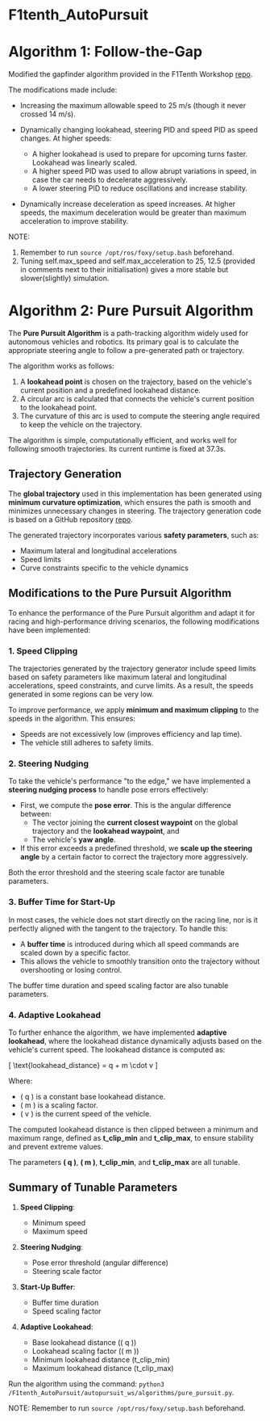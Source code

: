 # F1tenth_AutoPursuit

# Algorithm 1: Follow-the-Gap
Modified the gapfinder algorithm provided in the F1Tenth Workshop [repo](https://github.com/NTU-Autonomous-Racing-Team/F1Tenth_Workshop/blob/main/f1tenth_simulator/gap_finder_base.py).

The modifications made include:

- Increasing the maximum allowable speed to 25 m/s (though it never crossed 14 m/s).
- Dynamically changing lookahead, steering PID and speed PID as speed changes. At higher speeds:

    - A higher lookahead is used to prepare for upcoming turns faster. Lookahead was linearly scaled.
    - A higher speed PID was used to allow abrupt variations in speed, in case the car needs to decelerate aggressively.
    - A lower steering PID to reduce oscillations and increase stability.

- Dynamically increase deceleration as speed increases. At higher speeds, the maximum deceleration would be greater than maximum acceleration to improve stability.

NOTE: 
1. Remember to run `source /opt/ros/foxy/setup.bash` beforehand.
2. Tuning self.max_speed and self.max_acceleration to 25, 12.5 (provided in comments next to their initialisation) gives a more stable but slower(slightly) simulation.

# Algorithm 2: Pure Pursuit Algorithm

The **Pure Pursuit Algorithm** is a path-tracking algorithm widely used for autonomous vehicles and robotics. Its primary goal is to calculate the appropriate steering angle to follow a pre-generated path or trajectory.

The algorithm works as follows:
1. A **lookahead point** is chosen on the trajectory, based on the vehicle's current position and a predefined lookahead distance.
2. A circular arc is calculated that connects the vehicle's current position to the lookahead point.
3. The curvature of this arc is used to compute the steering angle required to keep the vehicle on the trajectory.

The algorithm is simple, computationally efficient, and works well for following smooth trajectories. Its current runtime is fixed at 37.3s.

## Trajectory Generation
The **global trajectory** used in this implementation has been generated using **minimum curvature optimization**, which ensures the path is smooth and minimizes unnecessary changes in steering. The trajectory generation code is based on a GitHub repository [repo](https://github.com/TUMFTM/global_racetrajectory_optimization.git).

The generated trajectory incorporates various **safety parameters**, such as:
- Maximum lateral and longitudinal accelerations
- Speed limits
- Curve constraints specific to the vehicle dynamics

## Modifications to the Pure Pursuit Algorithm
To enhance the performance of the Pure Pursuit algorithm and adapt it for racing and high-performance driving scenarios, the following modifications have been implemented:

### 1. Speed Clipping
The trajectories generated by the trajectory generator include speed limits based on safety parameters like maximum lateral and longitudinal accelerations, speed constraints, and curve limits. As a result, the speeds generated in some regions can be very low.

To improve performance, we apply **minimum and maximum clipping** to the speeds in the algorithm. This ensures:
- Speeds are not excessively low (improves efficiency and lap time).
- The vehicle still adheres to safety limits.

### 2. Steering Nudging
To take the vehicle's performance "to the edge," we have implemented a **steering nudging process** to handle pose errors effectively:
- First, we compute the **pose error**. This is the angular difference between:
  - The vector joining the **current closest waypoint** on the global trajectory and the **lookahead waypoint**, and
  - The vehicle's **yaw angle**.
- If this error exceeds a predefined threshold, we **scale up the steering angle** by a certain factor to correct the trajectory more aggressively.

Both the error threshold and the steering scale factor are tunable parameters.

### 3. Buffer Time for Start-Up
In most cases, the vehicle does not start directly on the racing line, nor is it perfectly aligned with the tangent to the trajectory. To handle this:
- A **buffer time** is introduced during which all speed commands are scaled down by a specific factor.
- This allows the vehicle to smoothly transition onto the trajectory without overshooting or losing control.

The buffer time duration and speed scaling factor are also tunable parameters.

### 4. Adaptive Lookahead
To further enhance the algorithm, we have implemented **adaptive lookahead**, where the lookahead distance dynamically adjusts based on the vehicle's current speed. The lookahead distance is computed as:

\[
\text{lookahead\_distance} = q + m \cdot v
\]

Where:
- \( q \) is a constant base lookahead distance.
- \( m \) is a scaling factor.
- \( v \) is the current speed of the vehicle.

The computed lookahead distance is then clipped between a minimum and maximum range, defined as **t\_clip\_min** and **t\_clip\_max**, to ensure stability and prevent extreme values.

The parameters **\( q \)**, **\( m \)**, **t\_clip\_min**, and **t\_clip\_max** are all tunable.

## Summary of Tunable Parameters
1. **Speed Clipping**:
   - Minimum speed
   - Maximum speed

2. **Steering Nudging**:
   - Pose error threshold (angular difference)
   - Steering scale factor

3. **Start-Up Buffer**:
   - Buffer time duration
   - Speed scaling factor

4. **Adaptive Lookahead**:
   - Base lookahead distance (\( q \))
   - Lookahead scaling factor (\( m \))
   - Minimum lookahead distance (t\_clip\_min)
   - Maximum lookahead distance (t\_clip\_max)

Run the algorithm using the command:
`python3 /F1tenth_AutoPursuit/autopursuit_ws/algorithms/pure_pursuit.py`.

NOTE: Remember to run `source /opt/ros/foxy/setup.bash` beforehand.